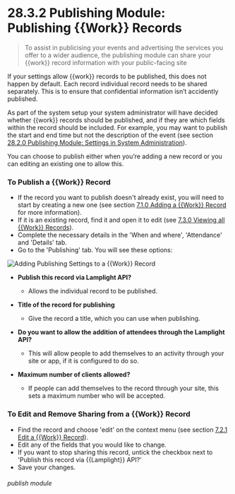 # 28.3.2 Publishing Module: Publishing {{Work}} Records

> To assist in publicising your events and advertising the services you offer to a wider audience, the publishing module can share your  {{work}} record information with your public-facing site 

If your settings allow {{work}} records  to be published, this does not happen by default. Each record individual record needs to be shared separately. This is to ensure that confidential information isn’t accidently published.

As part of the system setup your system administrator will have decided whether {{work}} records should be published, and if they are which fields within the record should be included. For example, you may want to publish the start and end time but not the description of the event (see section [28.2.0 Publishing Module: Settings in System Administration](/help/index/p/28.2.0)).

You can choose to publish either when you’re adding a new record or you can editing an existing one to allow this. 

### To Publish a {{Work}} Record

- If the record you want to publish doesn't already exist, you will need to start by creating a new one (see section [7.1.0  Adding a {{Work}} Record](/help/index/p/7.1.0) for more information).
- If it is an existing record, find it and open it to edit (see [7.3.0 Viewing all {{Work}} Records](/help/index/p/7.3.0)).
- Complete the necessary details in the 'When and where', 'Attendance' and 'Details' tab.
- Go to the 'Publishing' tab. You will see these options:

![Adding Publishing Settings to a {{Work}} Record](28.3.2a.png)

- **Publish this record via Lamplight API?**
  - Allows the individual record to be published.
   
- **Title of the record for publishing**
   - Give the record a title, which you can use when publishing.
   
- **Do you want to allow the addition of attendees through the Lamplight API?**
   - This will allow people to add themselves to an activity through your site or app, if it is configured to do so.
   
- **Maximum number of clients allowed?**
   - If people can add themselves to the record through your site, this sets a maximum number who will be accepted.


### To Edit and Remove Sharing from a {{Work}} Record

- Find the record and choose 'edit' on the context menu (see section [7.2.1  Edit a {{Work}} Record](/help/index/p/7.2.1)).
- Edit any of the fields that you would like to change.
- If you want to stop sharing this record, untick the checkbox next to 'Publish this record via {{Lamplight}} API?'
- Save your changes.


###### publish module


